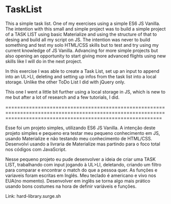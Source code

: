 # TaskList

This a simple task list. One of my exercises using a simple ES6 JS Vanilla.
The intention with this small and simple project was to build a simple project of a TASK LIST using basic Materialize and using the structure of that to desing and build all my script on JS.
The intention was never to build something and test my solo HTML/CSS skills but to test and try using my current knowledge of JS Vanilla. Advancing for more simple projects but also opening an opportunity to start giving more advanced flights using new skills like I will do in the next project.

In this exercise I was able to create a Task List, set up an input to append into an UL>LI, deleting and setting up infos from the task list into a local storage. Unlike the other ToDo List I did with jQuery only.

This one I went a little bit further using a local storage in JS, which is new to me but after a lot of research and a few tutorials, I did.

=================================================================================================================================================================

Esse foi um projeto simples, utilizando ES6 JS Vanilla.
A intenção deste projeto simples e pequeno era testar meu pequeno conhecimento em JS, usando Materialize e não testando meu conhecimento de HTML/CSS.
Desenvolvi usando a livraria de Materialize mas partindo para o foco total nos códigos com JavaScript.

Nesse pequeno projeto eu pude desenvolver a ideia de criar uma TASK LIST, trabalhando com input jogando à UL>LI, deletando, criando um filtro para comparar e encontrar o match do que a pessoa quer.
As funções e variaveis foram escritas em Inglês. Meu teclado é americano e vivo nos EUA(no momento). Desenvolver em inglês se torna algo mais prático usando bons costumes na hora de definir variáveis e funções.

Link: hard-library.surge.sh
